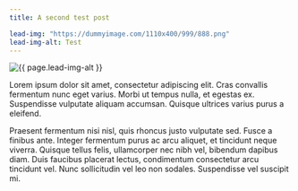 ```yaml
---
title: A second test post

lead-img: "https://dummyimage.com/1110x400/999/888.png"
lead-img-alt: Test
---
```


<img src="{{ page.lead-img }}" alt="{{ page.lead-img-alt }}" class="img-fluid"/>

Lorem ipsum dolor sit amet, consectetur adipiscing elit. Cras convallis fermentum nunc eget varius. Morbi ut tempus nulla, et egestas ex. Suspendisse vulputate aliquam accumsan. Quisque ultrices varius purus a eleifend.

Praesent fermentum nisi nisl, quis rhoncus justo vulputate sed. Fusce a finibus ante. Integer fermentum purus ac arcu aliquet, et tincidunt neque viverra. Quisque tellus felis, ullamcorper nec nibh vel, bibendum dapibus diam. Duis faucibus placerat lectus, condimentum consectetur arcu tincidunt vel. Nunc sollicitudin vel leo non sodales. Suspendisse vel suscipit mi.
